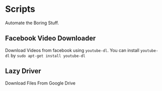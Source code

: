 # Scripts
Automate the Boring Stuff.

## Facebook Video Downloader
Download Videos from facebook using `youtube-dl`.
You can install `youtube-dl` by `sudo apt-get install youtube-dl`

## Lazy Driver
Download Files From Google Drive